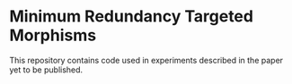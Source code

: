 # Minimum Redundancy Targeted Morphisms
This repository contains code used in experiments described in the paper yet to be published.

